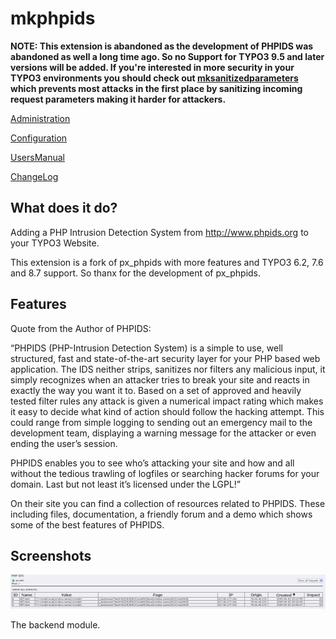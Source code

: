 mkphpids
=======

**NOTE: This extension is abandoned as the development of PHPIDS was 
abandoned as well a long time ago. So no Support for TYPO3 9.5 
and later versions will be added. If you're interested in more security
in your TYPO3 environments you should check out 
[mksanitizedparameters](https://github.com/DMKEBUSINESSGMBH/typo3-mksanitizedparameters)
which prevents most attacks in the first place by sanitizing incoming 
request parameters making it harder for attackers.**

[Administration](Documentation/Administration/Index.md)

[Configuration](Documentation/Configuration/Index.md)

[UsersManual](Documentation/UsersManual/Index.md)

[ChangeLog](Documentation/ChangeLog/Index.md)

What does it do?
----------------

Adding a PHP Intrusion Detection System from <http://www.phpids.org> to
your TYPO3 Website.

This extension is a fork of px\_phpids with more features and TYPO3 6.2, 7.6 and 8.7
support. So thanx for the development of px\_phpids.

Features
--------

Quote from the Author of PHPIDS:

“PHPIDS (PHP-Intrusion Detection System) is a simple to use, well
structured, fast and state-of-the-art security layer for your PHP based
web application. The IDS neither strips, sanitizes nor filters any
malicious input, it simply recognizes when an attacker tries to break
your site and reacts in exactly the way you want it to. Based on a set
of approved and heavily tested filter rules any attack is given a
numerical impact rating which makes it easy to decide what kind of
action should follow the hacking attempt. This could range from simple
logging to sending out an emergency mail to the development team,
displaying a warning message for the attacker or even ending the user’s
session.

PHPIDS enables you to see who’s attacking your site and how and all
without the tedious trawling of logfiles or searching hacker forums for
your domain. Last but not least it’s licensed under the LGPL!”

On their site you can find a collection of resources related to PHPIDS.
These including files, documentation, a friendly forum and a demo which
shows some of the best features of PHPIDS.

Screenshots
-----------

![](Documentation/Images/BackendModule.png)

The backend module.
